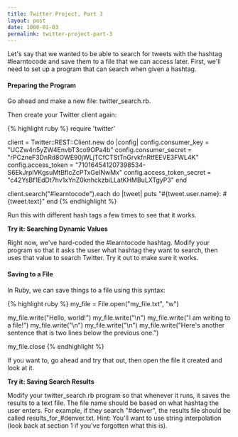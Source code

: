 ```yaml
---
title: Twitter Project, Part 3
layout: post
date: 1000-01-03
permalink: twitter-project-part-3
---
```


Let's say that we wanted to be able to search for tweets with the hashtag #learntocode and save them to a file that we can access later. First, we'll need to set up a program that can search when given a hashtag. 

<h4>Preparing the Program</h4>

Go ahead and make a new file: <span class="command">twitter_search.rb</span>.

Then create your Twitter client again:

{% highlight ruby %}
require 'twitter'

client = Twitter::REST::Client.new do |config|
  config.consumer_key        = "UCZw4n5yZW4EnvbT3co9OPa4b"
  config.consumer_secret     = "rPCzneF3DnRd8OWE90jWLjTCfCTStTnGrvkfnRtfEEVE3FWL4K"
  config.access_token        = "710164541207398534-S6EkJrplVKgsuMtBfIcZcPTxGeINwMx"
  config.access_token_secret = "c42YsBf1EdDt7hv1xYnZ0knhckzbiLLatKHMBuLXTgyP3"
end

client.search("#learntocode").each do |tweet|
  puts "#{tweet.user.name}: #{tweet.text}"
end
{% endhighlight %}

Run this with different hash tags a few times to see that it works. 

<div class="card cyan ">
  <div class="card-content white-text">
    <span class="card-title black-text"><b>Try it: Searching Dynamic Values</b></span>
    <p>
      Right now, we've hard-coded the #learntocode hashtag. Modify your program so that it asks the user what hashtag they want to search, then uses that value to search Twitter. Try it out to make sure it works. 
    </p>
  </div>
</div>

<h4>Saving to a File</h4>

In Ruby, we can save things to a file using this syntax:

{% highlight ruby %}
my_file = File.open("my_file.txt", "w")

my_file.write("Hello, world!")
my_file.write("\n")
my_file.write("I am writing to a file!")
my_file.write("\n")
my_file.write("\n")
my_file.write("Here's another sentence that is two lines below the previous one.")

my_file.close
{% endhighlight %}

If you want to, go ahead and try that out, then open the file it created and look at it. 

<div class="card cyan ">
  <div class="card-content white-text">
    <span class="card-title black-text"><b>Try it: Saving Search Results</b></span>
    <p>
      Modify your <span class="command">twitter_search.rb</span> program so that whenever it runs, it saves the results to a text file. The file name should be based on what hashtag the user enters. For example, if they search "#denver", the results file should be called <span class="command">results_for_#denver.txt</span>. Hint: You'll want to use string interpolation (look back at section 1 if you've forgotten what this is). 
    </p>
  </div>
</div>
